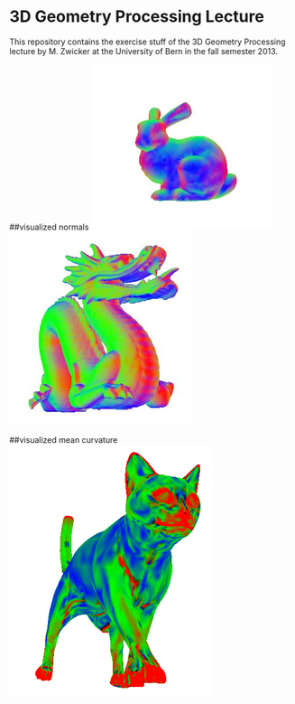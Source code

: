 3D Geometry Processing Lecture
==============================

This repository contains the exercise stuff of the 3D Geometry Processing lecture by M. Zwicker at the University of Bern in the fall semester 2013.

##visualized normals
![Bunny - Normals visualization](/screenshots/bunny_normals.JPG)
![Dragon - Normals visualization](/screenshots/dragon_normals2.JPG)

##visualized mean curvature
![Cat - Mean Curvature visualization](/screenshots/cat_mean_curvature.PNG)
